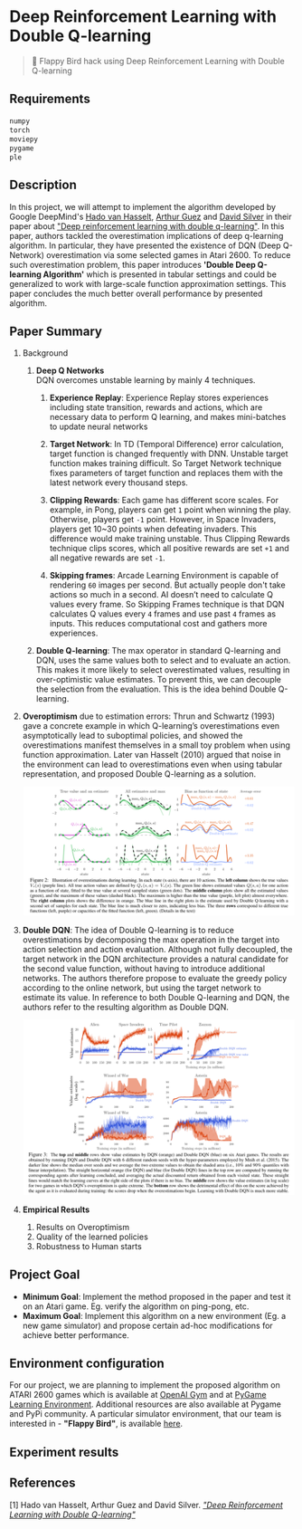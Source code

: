 # Deep Reinforcement Learning with Double Q-learning

> 🤖 Flappy Bird hack using Deep Reinforcement Learning with Double Q-learning

## Requirements

```
numpy
torch
moviepy
pygame
ple
```

## Description

In this project, we will attempt to implement the algorithm developed by Google DeepMind's [Hado van Hasselt](https://hadovanhasselt.com/about/), [Arthur Guez](http://www.gatsby.ucl.ac.uk/~aguez/) and [David Silver](http://www0.cs.ucl.ac.uk/staff/d.silver/web/Home.html) in their paper about ["Deep reinforcement learning with double q-learning"](https://arxiv.org/abs/1509.06461). In this paper, authors tackled the overestimation implications of deep q-learning algorithm. In particular, they have presented the existence of DQN (Deep Q-Network) overestimation via some selected games in Atari 2600. To reduce such overestimation problem, this paper introduces **'Double Deep Q-learning Algorithm'** which is presented in tabular settings and could be generalized to work with large-scale function approximation settings. This paper concludes the much better overall performance by presented algorithm.


## Paper Summary

1. Background

    1. **Deep Q Networks**  
    DQN overcomes unstable learning by mainly 4 techniques.

        1. **Experience Replay**: Experience Replay stores experiences including state transition, rewards and actions, which are necessary data to perform Q learning, and makes mini-batches to update neural networks

        2. **Target Network**: In TD (Temporal Difference) error calculation, target function is changed frequently with DNN. Unstable target function makes training difficult. So Target Network technique fixes parameters of target function and replaces them with the latest network every thousand steps.

        3. **Clipping Rewards**: Each game has different score scales. For example, in Pong, players can get `1` point when winning the play. Otherwise, players get `-1` point. However, in Space Invaders, players get 10~30 points when defeating invaders. This difference would make training unstable. Thus Clipping Rewards technique clips scores, which all positive rewards are set `+1` and all negative rewards are set `-1`.

        4. **Skipping frames**: Arcade Learning Environment is capable of rendering `60` images per second. But actually people don't take actions so much in a second. AI doesn’t need to calculate Q values every frame. So Skipping Frames technique is that DQN calculates Q values every `4` frames and use past `4` frames as inputs. This reduces computational cost and gathers more experiences.

    1. **Double Q-learning**: The max operator in standard Q-learning and DQN, uses the same values both to select and to evaluate an action. This makes it more likely to select overestimated values, resulting in over-optimistic value estimates. To prevent this, we can decouple the selection from the evaluation. This is the idea behind Double Q-learning.

2. **Overoptimism** due to estimation errors: Thrun and Schwartz (1993) gave a concrete example in which Q-learning’s overestimations even asymptotically lead to suboptimal policies, and showed the overestimations manifest themselves in a small toy problem when using function approximation. Later van Hasselt (2010) argued that noise in the environment can lead to overestimations even when using tabular representation, and proposed Double Q-learning as a solution.

    ![](./fig/overoptimization.png)

3. **Double DQN**: The idea of Double Q-learning is to reduce overestimations by decomposing the max operation in the target into action selection and action evaluation. Although not fully decoupled, the target network in the DQN architecture provides a natural candidate for the second value function, without having to introduce additional networks. The authors therefore propose to evaluate the greedy policy according to the online network, but using the target network to estimate its value. In reference to both Double Q-learning and DQN, the authors refer to the resulting algorithm as Double DQN.

    ![](./fig/ddqn.png)

4. **Empirical Results**
    1. Results on Overoptimism
    2. Quality of the learned policies
    3. Robustness to Human starts


## Project Goal

- **Minimum Goal**: Implement the method proposed in the paper and test it on an Atari game. Eg. verify the algorithm on ping-pong, etc.
- **Maximum Goal**: Implement this algorithm on a new environment (Eg. a new game simulator) and propose certain ad-hoc modifications for achieve better performance.


## Environment configuration

For our project, we are planning to implement the proposed algorithm on ATARI 2600 games which is available at [OpenAI Gym](https://gym.openai.com/) and at [PyGame Learning Environment](https://pygame-learning-environment.readthedocs.io/en/latest/). Additional resources are also available at Pygame and PyPi community. A particular simulator environment, that our team is interested in - **"Flappy Bird"**, is available [here](https://github.com/ntasfi/PyGame-Learning-Environment).


## Experiment results


## References

[1] Hado van Hasselt, Arthur Guez and David Silver. [*"Deep Reinforcement Learning with Double Q-learning"*](https://arxiv.org/abs/1509.06461)